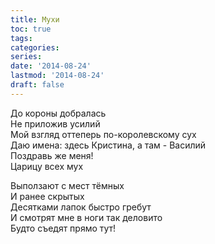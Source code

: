 ```yaml
---
title: Мухи
toc: true
tags:
categories:
series:
date: '2014-08-24'
lastmod: '2014-08-24'
draft: false
---
```


<!--more-->

До короны добралась \
Не приложив усилий \
Мой взгляд оттеперь по-королевскому сух \
Даю имена: здесь Кристина, а там - Василий \
Поздравь же меня! \
Царицу всех мух

Выползают с мест тёмных \
И ранее скрытых \
Десятками лапок быстро гребут \
И смотрят мне в ноги так деловито \
Будто съедят прямо тут!
